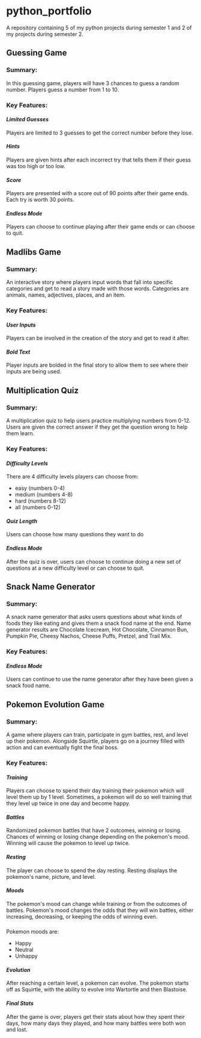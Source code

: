# python_portfolio
A repository containing 5 of my python projects during semester 1 and 2 of my projects during semester 2.

## Guessing Game
### Summary:
In this guessing game, players will have 3 chances to guess a random number. Players guess a number from 1 to 10.
### Key Features:
#### _Limited Guesses_
Players are limited to 3 guesses to get the correct number before they lose.
#### _Hints_
Players are given hints after each incorrect try that tells them if their guess was too high or too low.
#### _Score_
Players are presented with a score out of 90 points after their game ends. Each try is worth 30 points.
#### _Endless Mode_
Players can choose to continue playing after their game ends or can choose to quit.

## Madlibs Game
### Summary:
An interactive story where players input words that fall into specific categories and get to read a story made with those words. Categories are animals, names, adjectives, places, and an item.
### Key Features:
#### _User Inputs_
Players can be involved in the creation of the story and get to read it after.
#### _Bold Text_
Player inputs are bolded in the final story to allow them to see where their inputs are being used.

## Multiplication Quiz
### Summary:
A multiplication quiz to help users practice multiplying numbers from 0-12. Users are given the correct answer if they get the question wrong to help them learn.
### Key Features:
#### _Difficulty Levels_
There are 4 difficulty levels players can choose from:
- easy (numbers 0-4)
- medium (numbers 4-8)
- hard (numbers 8-12)
- all (numbers 0-12)
#### _Quiz Length_
Users can choose how many questions they want to do 
#### _Endless Mode_
After the quiz is over, users can choose to continue doing a new set of questions at a new difficulty level or can choose to quit.

## Snack Name Generator
### Summary:
A snack name generator that asks users questions about what kinds of foods they like eating and gives them a snack food name at the end. Name generator results are Chocolate Icecream, Hot Chocolate, Cinnamon Bun, Pumpkin Pie, Cheesy Nachos, Cheese Puffs, Pretzel, and Trail Mix.
### Key Features:
#### _Endless Mode_
Users can continue to use the name generator after they have been given a snack food name.

## Pokemon Evolution Game
### Summary:
A game where players can train, participate in gym battles, rest, and level up their pokemon. Alongside Squirtle, players go on a journey filled with action and can eventually fight the final boss.
### Key Features:
#### _Training_
Players can choose to spend their day training their pokemon which will level them up by 1 level. Sometimes, a pokemon will do so well training that they level up twice in one day and become happy.
#### _Battles_
Randomized pokemon battles that have 2 outcomes, winning or losing. Chances of winning or losing change depending on the pokemon's mood. Winning will cause the pokemon to level up twice.
#### _Resting_
The player can choose to spend the day resting. Resting displays the pokemon's name, picture, and level. 
#### _Moods_
The pokemon's mood can change while training or from the outcomes of battles. Pokemon's mood changes the odds that they will win battles, either increasing, decreasing, or keeping the odds of winning even. 
#####
Pokemon moods are:
- Happy
- Neutral
- Unhappy
#### _Evolution_
After reaching a certain level, a pokemon can evolve. The pokemon starts off as Squirtle, with the ability to evolve into Wartortle and then Blastoise.
#### _Final Stats_
After the game is over, players get their stats about how they spent their days, how many days they played, and how many battles were both won and lost.
